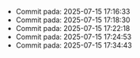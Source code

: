 
- Commit pada: 2025-07-15 17:16:33
- Commit pada: 2025-07-15 17:18:30
- Commit pada: 2025-07-15 17:22:18
- Commit pada: 2025-07-15 17:24:53
- Commit pada: 2025-07-15 17:34:43
